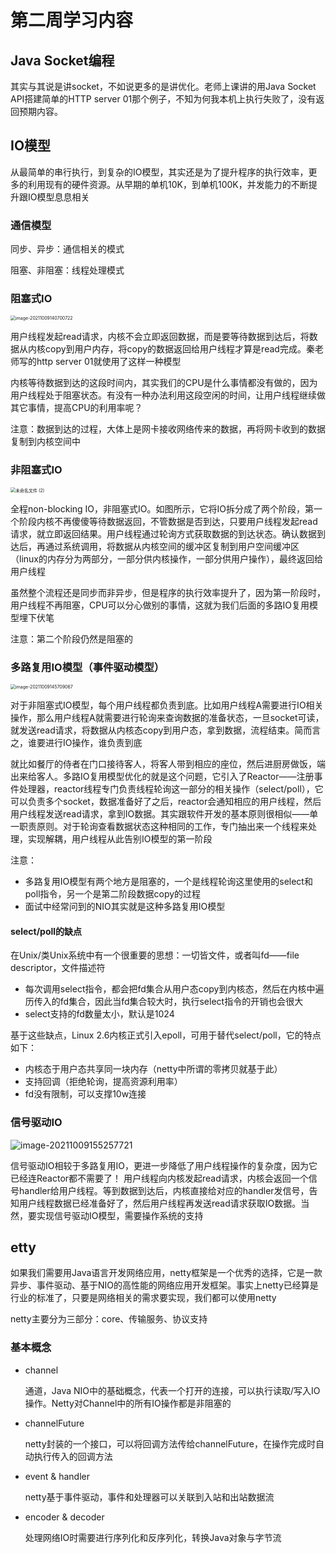 # 第二周学习内容

## Java Socket编程

其实与其说是讲socket，不如说更多的是讲优化。老师上课讲的用Java Socket API搭建简单的HTTP server 01那个例子，不知为何我本机上执行失败了，没有返回预期内容。

## IO模型

从最简单的串行执行，到复杂的IO模型，其实还是为了提升程序的执行效率，更多的利用现有的硬件资源。从早期的单机10K，到单机100K，并发能力的不断提升跟IO模型息息相关

### 通信模型

同步、异步：通信相关的模式

阻塞、非阻塞：线程处理模式

### 阻塞式IO

<img src="https://cdn.jsdelivr.net/gh/N1ckeyQu/picbed@main/img/202110091407785.png" alt="image-20211009140700722" style="zoom: 50%;" />

用户线程发起read请求，内核不会立即返回数据，而是要等待数据到达后，将数据从内核copy到用户内存，将copy的数据返回给用户线程才算是read完成。秦老师写的http server 01就使用了这样一种模型

内核等待数据到达的这段时间内，其实我们的CPU是什么事情都没有做的，因为用户线程处于阻塞状态。有没有一种办法利用这段空闲的时间，让用户线程继续做其它事情，提高CPU的利用率呢？

注意：数据到达的过程，大体上是网卡接收网络传来的数据，再将网卡收到的数据复制到内核空间中

### 非阻塞式IO

<img src="https://cdn.jsdelivr.net/gh/N1ckeyQu/picbed@main/img/202110091425912.png" alt="未命名文件 (2)" style="zoom:50%;" />

全程non-blocking IO，非阻塞式IO。如图所示，它将IO拆分成了两个阶段，第一个阶段内核不再傻傻等待数据返回，不管数据是否到达，只要用户线程发起read请求，就立即返回结果。用户线程通过轮询方式获取数据的到达状态。确认数据到达后，再通过系统调用，将数据从内核空间的缓冲区复制到用户空间缓冲区（linux的内存分为两部分，一部分供内核操作，一部分供用户操作），最终返回给用户线程

虽然整个流程还是同步而非异步，但是程序的执行效率提升了，因为第一阶段时，用户线程不再阻塞，CPU可以分心做别的事情，这就为我们后面的多路IO复用模型埋下伏笔

注意：第二个阶段仍然是阻塞的

### 多路复用IO模型（事件驱动模型）

<img src="https://cdn.jsdelivr.net/gh/N1ckeyQu/picbed@main/img/202110091457091.png" alt="image-20211009145709067" style="zoom:50%;" />

对于非阻塞式IO模型，每个用户线程都负责到底。比如用户线程A需要进行IO相关操作，那么用户线程A就需要进行轮询来查询数据的准备状态，一旦socket可读，就发送read请求，将数据从内核态copy到用户态，拿到数据，流程结束。简而言之，谁要进行IO操作，谁负责到底

就比如餐厅的侍者在门口接待客人，将客人带到相应的座位，然后进厨房做饭，端出来给客人。多路IO复用模型优化的就是这个问题，它引入了Reactor——注册事件处理器，reactor线程专门负责线程轮询这一部分的相关操作（select/poll），它可以负责多个socket，数据准备好了之后，reactor会通知相应的用户线程，然后用户线程发送read请求，拿到IO数据。其实跟软件开发的基本原则很相似——单一职责原则。对于轮询查看数据状态这种相同的工作，专门抽出来一个线程来处理，实现解耦，用户线程从此告别IO模型的第一阶段

注意：

- 多路复用IO模型有两个地方是阻塞的，一个是线程轮询这里使用的select和poll指令，另一个是第二阶段数据copy的过程
- 面试中经常问到的NIO其实就是这种多路复用IO模型

#### select/poll的缺点

在Unix/类Unix系统中有一个很重要的思想：一切皆文件，或者叫fd——file descriptor，文件描述符

- 每次调用select指令，都会把fd集合从用户态copy到内核态，然后在内核中遍历传入的fd集合，因此当fd集合较大时，执行select指令的开销也会很大
- select支持的fd数量太小，默认是1024

基于这些缺点，Linux 2.6内核正式引入epoll，可用于替代select/poll，它的特点如下：

- 内核态于用户态共享同一块内存（netty中所谓的零拷贝就基于此）
- 支持回调（拒绝轮询，提高资源利用率）
- fd没有限制，可以支撑10w连接

### 信号驱动IO

![image-20211009155257721](https://cdn.jsdelivr.net/gh/N1ckeyQu/picbed@main/img/202110091552745.png)

信号驱动IO相较于多路复用IO，更进一步降低了用户线程操作的复杂度，因为它已经连Reactor都不需要了！
用户线程向内核发起read请求，内核会返回一个信号handler给用户线程。等到数据到达后，内核直接给对应的handler发信号，告知用户线程数据已经准备好了，然后用户线程再发送read请求获取IO数据。当然，要实现信号驱动IO模型，需要操作系统的支持

## etty

如果我们需要用Java语言开发网络应用，netty框架是一个优秀的选择，它是一款异步、事件驱动、基于NIO的高性能的网络应用开发框架。事实上netty已经算是行业的标准了，只要是网络相关的需求要实现，我们都可以使用netty

netty主要分为三部分：core、传输服务、协议支持

### 基本概念

- channel

  通道，Java NIO中的基础概念，代表一个打开的连接，可以执行读取/写入IO操作。Netty对Channel中的所有IO操作都是非阻塞的

- channelFuture

  netty封装的一个接口，可以将回调方法传给channelFuture，在操作完成时自动执行传入的回调方法

- event & handler

  netty基于事件驱动，事件和处理器可以关联到入站和出站数据流

- encoder & decoder

  处理网络IO时需要进行序列化和反序列化，转换Java对象与字节流